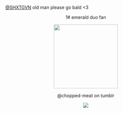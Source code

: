 [@SHXTGVN](https://github.com/SHXTGVN) old man please go bald <3

<p align="center">
1# emerald duo fan

<p align="center">
<img src="https://file.garden/ZrPqBUEI4Dz27rRP/github.emeraldduo" width="200">
</p>

<p align="center">
@chopped-meat on tumblr

<p align="center">
<img src="https://komarev.com/ghpvc/?username=axeofpeace&color=5C5C5C&style=flat-square&label=⠀⠀nerds⠀⠀">
